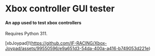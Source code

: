 # Xbox controller GUI tester

#### An app used to test xbox controllers

Requires Python 311.

[xbJoypad]!(https://github.com/IF-RACING/Xbox-Joypad/assets/99550596/e9a651d3-54da-400a-a416-b749053d221e)



